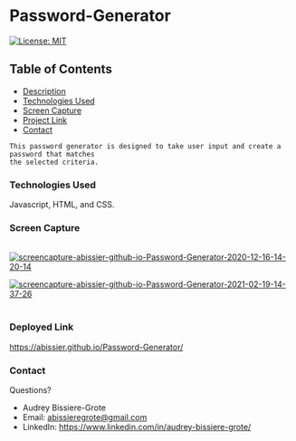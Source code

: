 # Password-Generator
[![License: MIT](https://img.shields.io/badge/License-MIT-yellow.svg)](https://opensource.org/licenses/MIT)

## Table of Contents
* [Description](#description)
* [Technologies Used](#technologies-used)
* [Screen Capture](#Screen-Capture)
* [Project Link](#project-Link)
* [Contact](#contact)

```
This password generator is designed to take user input and create a password that matches 
the selected criteria. 
```

### Technologies Used
Javascript, HTML, and CSS. 

### Screen Capture
<br>
<a href="https://ibb.co/nL5PyM9"><img src="https://i.ibb.co/gRB48ZN/screencapture-abissier-github-io-Password-Generator-2020-12-16-14-20-14.png" alt="screencapture-abissier-github-io-Password-Generator-2020-12-16-14-20-14" border="0"></a>

<a href="https://ibb.co/MZGDxfB"><img src="https://i.ibb.co/TYbBx1W/screencapture-abissier-github-io-Password-Generator-2021-02-19-14-37-26.png" alt="screencapture-abissier-github-io-Password-Generator-2021-02-19-14-37-26" border="0"></a><br /><a target='_blank' href='https://dedupelist.com/'></a><br />

### Deployed Link
https://abissier.github.io/Password-Generator/

### Contact 
Questions? 

* Audrey Bissiere-Grote
* Email: abissieregrote@gmail.com
* LinkedIn: https://www.linkedin.com/in/audrey-bissiere-grote/
